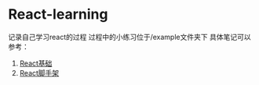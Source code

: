 # React-learning
记录自己学习react的过程
过程中的小练习位于/example文件夹下
具体笔记可以参考：
1. [React基础](note/react.md)
2. [React脚手架](note/react脚手架.md)
